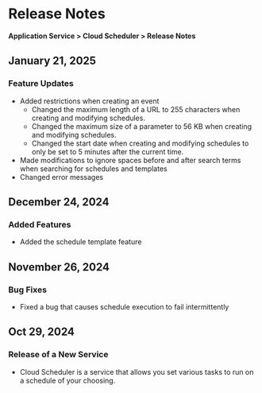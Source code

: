 # Release Notes

**Application Service > Cloud Scheduler > Release Notes**

## January 21, 2025
### Feature Updates
* Added restrictions when creating an event
  * Changed the maximum length of a URL to 255 characters when creating and modifying schedules.
  * Changed the maximum size of a parameter to 56 KB when creating and modifying schedules.
  * Changed the start date when creating and modifying schedules to only be set to 5 minutes after the current time.
* Made modifications to ignore spaces before and after search terms when searching for schedules and templates
* Changed error messages

## December 24, 2024
### Added Features
* Added the schedule template feature

## November 26, 2024

### Bug Fixes
* Fixed a bug that causes schedule execution to fail intermittently

## Oct 29, 2024

### Release of a New Service
* Cloud Scheduler is a service that allows you set various tasks to run on a schedule of your choosing.